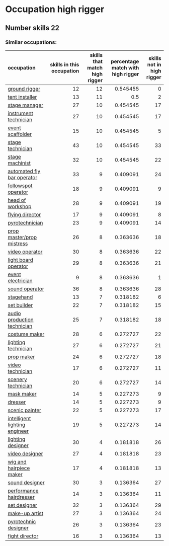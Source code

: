 # Occupation high rigger
## Number skills 22
### Similar occupations:
| occupation                                                        |   skills in this occupation |   skills that match high rigger |   percentage match with high rigger |   skills not in high rigger |
|:------------------------------------------------------------------|----------------------------:|--------------------------------:|------------------------------------:|----------------------------:|
| [ground rigger](ground_rigger.md)                                 |                          12 |                              12 |                            0.545455 |                           0 |
| [tent installer](tent_installer.md)                               |                          13 |                              11 |                            0.5      |                           2 |
| [stage manager](stage_manager.md)                                 |                          27 |                              10 |                            0.454545 |                          17 |
| [instrument technician](instrument_technician.md)                 |                          27 |                              10 |                            0.454545 |                          17 |
| [event scaffolder](event_scaffolder.md)                           |                          15 |                              10 |                            0.454545 |                           5 |
| [stage technician](stage_technician.md)                           |                          43 |                              10 |                            0.454545 |                          33 |
| [stage machinist](stage_machinist.md)                             |                          32 |                              10 |                            0.454545 |                          22 |
| [automated fly bar operator](automated_fly_bar_operator.md)       |                          33 |                               9 |                            0.409091 |                          24 |
| [followspot operator](followspot_operator.md)                     |                          18 |                               9 |                            0.409091 |                           9 |
| [head of workshop](head_of_workshop.md)                           |                          28 |                               9 |                            0.409091 |                          19 |
| [flying director](flying_director.md)                             |                          17 |                               9 |                            0.409091 |                           8 |
| [pyrotechnician](pyrotechnician.md)                               |                          23 |                               9 |                            0.409091 |                          14 |
| [prop master/prop mistress](prop_master-prop_mistress.md)         |                          26 |                               8 |                            0.363636 |                          18 |
| [video operator](video_operator.md)                               |                          30 |                               8 |                            0.363636 |                          22 |
| [light board operator](light_board_operator.md)                   |                          29 |                               8 |                            0.363636 |                          21 |
| [event electrician](event_electrician.md)                         |                           9 |                               8 |                            0.363636 |                           1 |
| [sound operator](sound_operator.md)                               |                          36 |                               8 |                            0.363636 |                          28 |
| [stagehand](stagehand.md)                                         |                          13 |                               7 |                            0.318182 |                           6 |
| [set builder](set_builder.md)                                     |                          22 |                               7 |                            0.318182 |                          15 |
| [audio production technician](audio_production_technician.md)     |                          25 |                               7 |                            0.318182 |                          18 |
| [costume maker](costume_maker.md)                                 |                          28 |                               6 |                            0.272727 |                          22 |
| [lighting technician](lighting_technician.md)                     |                          27 |                               6 |                            0.272727 |                          21 |
| [prop maker](prop_maker.md)                                       |                          24 |                               6 |                            0.272727 |                          18 |
| [video technician](video_technician.md)                           |                          17 |                               6 |                            0.272727 |                          11 |
| [scenery technician](scenery_technician.md)                       |                          20 |                               6 |                            0.272727 |                          14 |
| [mask maker](mask_maker.md)                                       |                          14 |                               5 |                            0.227273 |                           9 |
| [dresser](dresser.md)                                             |                          14 |                               5 |                            0.227273 |                           9 |
| [scenic painter](scenic_painter.md)                               |                          22 |                               5 |                            0.227273 |                          17 |
| [intelligent lighting engineer](intelligent_lighting_engineer.md) |                          19 |                               5 |                            0.227273 |                          14 |
| [lighting designer](lighting_designer.md)                         |                          30 |                               4 |                            0.181818 |                          26 |
| [video designer](video_designer.md)                               |                          27 |                               4 |                            0.181818 |                          23 |
| [wig and hairpiece maker](wig_and_hairpiece_maker.md)             |                          17 |                               4 |                            0.181818 |                          13 |
| [sound designer](sound_designer.md)                               |                          30 |                               3 |                            0.136364 |                          27 |
| [performance hairdresser](performance_hairdresser.md)             |                          14 |                               3 |                            0.136364 |                          11 |
| [set designer](set_designer.md)                                   |                          32 |                               3 |                            0.136364 |                          29 |
| [make-up artist](make-up_artist.md)                               |                          27 |                               3 |                            0.136364 |                          24 |
| [pyrotechnic designer](pyrotechnic_designer.md)                   |                          26 |                               3 |                            0.136364 |                          23 |
| [fight director](fight_director.md)                               |                          16 |                               3 |                            0.136364 |                          13 |
